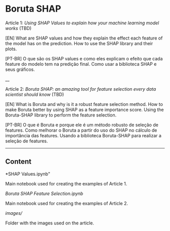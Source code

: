 # Boruta SHAP

Article 1: *Using SHAP Values to explain how your machine learning model works* (TBD)

[EN] What are SHAP values and how they explain the effect each feature of the model has on the prediction. How to use the SHAP library and their plots.

[PT-BR] O que são os SHAP values e como eles explicam o efeito que cada feature do modelo tem na predição final. Como usar a biblioteca SHAP e seus gráficos.

__

Article 2: *Boruta SHAP: an amazing tool for feature selection every data scientist should know* (TBD)

[EN] What is Boruta and why is it a robust feature selection method. How to make Boruta better by using SHAP as a feature importance score. Using the Boruta-SHAP library to perform the feature selection.

[PT-BR] O que é Boruta e porque ele é um método robusto de seleção de features. Como melhorar o Boruta a partir do uso do SHAP no cálculo de importância das features. Usando a biblioteca Boruta-SHAP para realizar a seleção de features.
___

## Content

*SHAP Values.ipynb"

Main notebook used for creating the examples of Article 1.

*Boruta SHAP Feature Selection.ipynb*

Main notebook used for creating the examples of Article 2.

*images/*

Folder with the images used on the article.